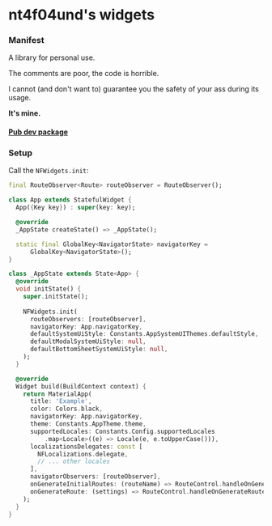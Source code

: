 # nt4f04und's widgets

### Manifest

A library for personal use.

The comments are poor, the code is horrible.

I cannot (and don't want to) guarantee you the safety of your ass during its usage.

**It's mine.**

#### [Pub dev package](https://pub.dev/packages/nt4f04unds_widgets)

### Setup

Call the `NFWidgets.init`:

```dart
final RouteObserver<Route> routeObserver = RouteObserver();

class App extends StatefulWidget {
  App({Key key}) : super(key: key);

  @override
  _AppState createState() => _AppState();

  static final GlobalKey<NavigatorState> navigatorKey =
      GlobalKey<NavigatorState>();
}

class _AppState extends State<App> {
  @override
  void initState() {
    super.initState();
    
    NFWidgets.init(
      routeObservers: [routeObserver],
      navigatorKey: App.navigatorKey,
      defaultSystemUiStyle: Constants.AppSystemUIThemes.defaultStyle,
      defaultModalSystemUiStyle: null,
      defaultBottomSheetSystemUiStyle: null,
    );
  }

  @override
  Widget build(BuildContext context) {
    return MaterialApp(
      title: 'Example',
      color: Colors.black,
      navigatorKey: App.navigatorKey,
      theme: Constants.AppTheme.theme,
      supportedLocales: Constants.Config.supportedLocales
          .map<Locale>((e) => Locale(e, e.toUpperCase())),
      localizationsDelegates: const [
        NFLocalizations.delegate,
        // ... other locales
      ],
      navigatorObservers: [routeObserver],
      onGenerateInitialRoutes: (routeName) => RouteControl.handleOnGenerateInitialRoutes(routeName, context),
      onGenerateRoute: (settings) => RouteControl.handleOnGenerateRoutes(settings),
    );
  }
}

```


